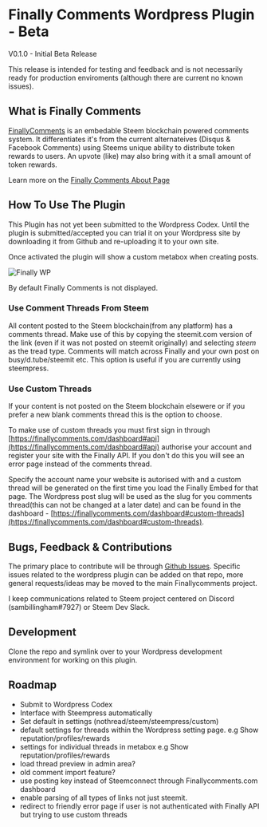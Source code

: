 # Finally Comments Wordpress Plugin - Beta
V0.1.0 - Initial Beta Release

This release is intended for testing and feedback and is not necessarily ready for production enviroments (although there are current no known issues).

## What is Finally Comments

[FinallyComments](http://finallycomments.com/) is an embedable Steem blockchain powered comments system. It differentiates it's from the current alternateives (Disqus & Facebook Comments) using Steems unique ability to distribute token rewards to users. An upvote (like) may also bring with it a small amount of token rewards.

Learn more on the [Finally Comments About Page](https://finallycomments.com/about)

## How To Use The Plugin
This Plugin has not yet been submitted to the Wordpress Codex. Until the plugin is submitted/accepted you can trial it on your Wordpress site by downloading it from Github and re-uploading it to your own site.

Once activated the plugin will show a custom metabox when creating posts.

![Finally WP](https://www.dropbox.com/s/vqwwzh9c9lypomi/FinallyWP.png?dl=1 )

By default Finally Comments is not displayed.

### Use Comment Threads From Steem
All content posted to the Steem blockchain(from any platform) has a comments thread. Make use of this by copying the steemit.com version of the link (even if it was not posted on steemit originally) and selecting *steem* as the tread type. Comments will match across Finally and your own post on busy/d.tube/steemit etc. This option is useful if you are currently using steempress.

### Use Custom Threads
If your content is not posted on the Steem blockchain elsewere or if you prefer a new blank comments thread this is the option to choose.

To make use of custom threads you must first sign in through [https://finallycomments.com/dashboard#api](https://finallycomments.com/dashboard#api) authorise your account and register your site with the Finally API. If you don't do this you will see an error page instead of the comments thread.

Specify the account name your website is autorised with and a custom thread will be generated on the first time you load the Finally Embed for that page. The Wordpress post slug will be used as the slug for you comments thread(this can not be changed at a later date) and can be found in the dashboard - [https://finallycomments.com/dashboard#custom-threads](https://finallycomments.com/dashboard#custom-threads).

## Bugs, Feedback & Contributions
The primary place to contribute will be through [Github Issues](https://github.com/code-with-sam/finallycomments-wp). Specific issues related to the wordpress plugin can be added on that repo, more general requests/ideas may be moved to the main Finallycomments project.

I keep communications related to Steem project centered on Discord (sambillingham#7927) or Steem Dev Slack.  

## Development
Clone the repo and symlink over to your Wordpress development environment for working on this plugin.

## Roadmap
- Submit to Wordpress Codex
- Interface with Steempress automatically
- Set default in settings (nothread/steem/steempress/custom)
- default settings for threads within the Wordpress setting page. e.g Show reputation/profiles/rewards
- settings for individual threads in metabox e.g Show reputation/profiles/rewards
- load thread preview in admin area?
- old comment import feature?
- use posting key instead of Steemconnect through Finallycomments.com dashboard
- enable parsing of all types of links not just steemit.
- redirect to friendly error page if user is not authenticated with Finally API but trying to use custom threads
